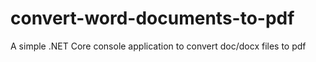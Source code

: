 # convert-word-documents-to-pdf
A simple .NET Core console application to convert doc/docx files to pdf
